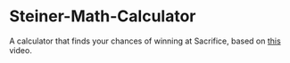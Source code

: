 # Steiner-Math-Calculator
A calculator that finds your chances of winning at Sacrifice, based on
[this](https://m.youtube.com/watch?v=msDuNZyYAIQ&t=1s&pp=ygUMU3RlaW5lciBtYXRo) video.
